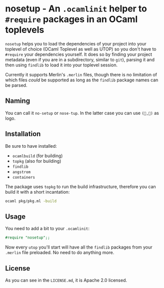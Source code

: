 # nosetup - An `.ocamlinit` helper to `#require` packages in an OCaml toplevels

`nosetup` helps you to load the dependencies of your project into your toplevel
of choice (OCaml Toplevel as well as UTOP) so you don't have to `#require` your
dependencies yourself. It does so by finding your project metadata (even if you
are in a subdirectory, similar to `git`), parsing it and then using `findlib`
to load it into your toplevel session.

Currently it supports Merlin's `.merlin` files, though there is no limitation
of which files *could* be supported as long as the `findlib` package names can
be parsed.

## Naming

You can call it `no-setup` or `nose-tup`. In the latter case you can use
`(👃,👃)` as logo.

## Installation

Be sure to have installed:

  * `ocamlbuild` (for building)
  * `topkg` (also for building)
  * `findlib`
  * `angstrom`
  * `containers`

The package uses `topkg` to run the build infrastructure, therefore you can
build it with a short incantation:

```sh
ocaml pkg/pkg.ml -build
```

## Usage

You need to add a bit to your `.ocamlinit`:

```ocaml
#require "nosetup";;
```

Now every `utop` you'll start will have all the `findlib` packages from your
`.merlin` file preloaded. No need to do anything more.

## License

As you can see in the `LICENSE.md`, it is Apache 2.0 licensed.
